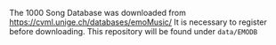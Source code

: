 The 1000 Song Database was downloaded from https://cvml.unige.ch/databases/emoMusic/
It is necessary to register before downloading. This repository will be found under `data/EMODB`